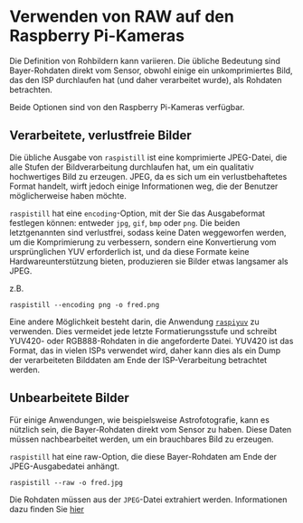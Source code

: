 # Verwenden von RAW auf den Raspberry Pi-Kameras

Die Definition von Rohbildern kann variieren. Die übliche Bedeutung sind Bayer-Rohdaten direkt vom Sensor, obwohl einige ein unkomprimiertes Bild, das den ISP durchlaufen hat (und daher verarbeitet wurde), als Rohdaten betrachten.

Beide Optionen sind von den Raspberry Pi-Kameras verfügbar.

## Verarbeitete, verlustfreie Bilder

Die übliche Ausgabe von `raspistill` ist eine komprimierte JPEG-Datei, die alle Stufen der Bildverarbeitung durchlaufen hat, um ein qualitativ hochwertiges Bild zu erzeugen. JPEG, da es sich um ein verlustbehaftetes Format handelt, wirft jedoch einige Informationen weg, die der Benutzer möglicherweise haben möchte.

`raspistill` hat eine `encoding`-Option, mit der Sie das Ausgabeformat festlegen können: entweder `jpg`, `gif`, `bmp` oder `png`. Die beiden letztgenannten sind verlustfrei, sodass keine Daten weggeworfen werden, um die Komprimierung zu verbessern, sondern eine Konvertierung vom ursprünglichen YUV erforderlich ist, und da diese Formate keine Hardwareunterstützung bieten, produzieren sie Bilder etwas langsamer als JPEG.

z.B.

`raspistill --encoding png -o fred.png`

Eine andere Möglichkeit besteht darin, die Anwendung [`raspiyuv`](./raspiyuv.md) zu verwenden. Dies vermeidet jede letzte Formatierungsstufe und schreibt YUV420- oder RGB888-Rohdaten in die angeforderte Datei. YUV420 ist das Format, das in vielen ISPs verwendet wird, daher kann dies als ein Dump der verarbeiteten Bilddaten am Ende der ISP-Verarbeitung betrachtet werden.

## Unbearbeitete Bilder

Für einige Anwendungen, wie beispielsweise Astrofotografie, kann es nützlich sein, die Bayer-Rohdaten direkt vom Sensor zu haben. Diese Daten müssen nachbearbeitet werden, um ein brauchbares Bild zu erzeugen.

`raspistill` hat eine raw-Option, die diese Bayer-Rohdaten am Ende der JPEG-Ausgabedatei anhängt.

`raspistill --raw -o fred.jpg`

Die Rohdaten müssen aus der `JPEG`-Datei extrahiert werden. Informationen dazu finden Sie [hier](https://www.raspberrypi.org/blog/processing-raw-image-files-from-a-raspberry-pi-high-quality-camera/)